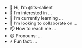 - 👋 Hi, I’m @its-salient
- 👀 I’m interested in ...
- 🌱 I’m currently learning ...
- 💞️ I’m looking to collaborate on ...
- 📫 How to reach me ...
- 😄 Pronouns: ...
- ⚡ Fun fact: ...

<!---
its-salient/its-salient is a ✨ special ✨ repository because its `README.md` (this file) appears on your GitHub profile.
You can click the Preview link to take a look at your changes.
--->

